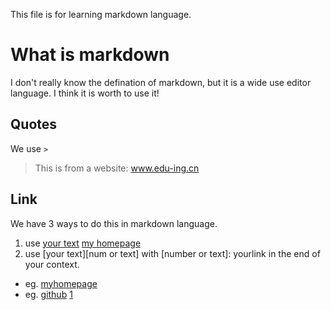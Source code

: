 This file is for learning markdown language.

# What is markdown

I don't really know the defination of markdown, but it is a wide use editor language. I think it is worth to use it!

## Quotes
We use `>`

> This is from a website: www.edu-ing.cn

## Link
We have 3 ways to do this in markdown language.
1. use [your text](link) [my homepage](www.edu-ing.cn)
2. use [your text][num or text] with [number or text]: yourlink in the end of your context. 
* eg. [myhomepage][1]
* eg. [github][helloworld]
[1]

[1]: www.edu-ing.cn
[helloworld]: github.com/xihajun

